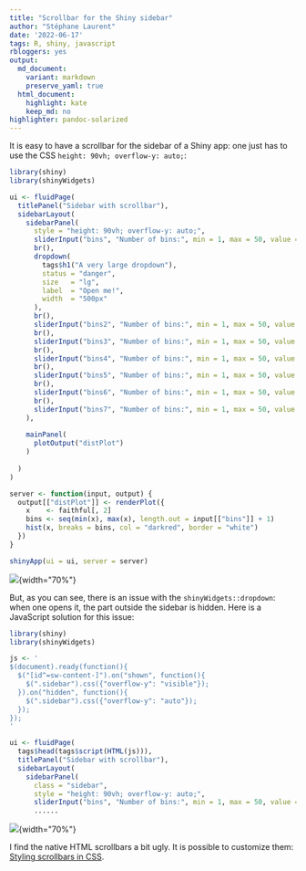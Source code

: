```yaml
---
title: "Scrollbar for the Shiny sidebar"
author: "Stéphane Laurent"
date: '2022-06-17'
tags: R, shiny, javascript
rbloggers: yes
output:
  md_document:
    variant: markdown
    preserve_yaml: true
  html_document:
    highlight: kate
    keep_md: no
highlighter: pandoc-solarized
---
```


It is easy to have a scrollbar for the sidebar of a Shiny app: one just
has to use the CSS `height: 90vh; overflow-y: auto;`:

``` {.r .numberLines}
library(shiny)
library(shinyWidgets)

ui <- fluidPage(
  titlePanel("Sidebar with scrollbar"),
  sidebarLayout(
    sidebarPanel(
      style = "height: 90vh; overflow-y: auto;", 
      sliderInput("bins", "Number of bins:", min = 1, max = 50, value = 30),
      br(),
      dropdown(
        tags$h1("A very large dropdown"),
        status = "danger",
        size   = "lg",
        label  = "Open me!",
        width  = "500px"
      ),
      br(),
      sliderInput("bins2", "Number of bins:", min = 1, max = 50, value = 30),
      br(),
      sliderInput("bins3", "Number of bins:", min = 1, max = 50, value = 30),
      br(),
      sliderInput("bins4", "Number of bins:", min = 1, max = 50, value = 30),
      br(),
      sliderInput("bins5", "Number of bins:", min = 1, max = 50, value = 30),
      br(),
      sliderInput("bins6", "Number of bins:", min = 1, max = 50, value = 30),
      br(),
      sliderInput("bins7", "Number of bins:", min = 1, max = 50, value = 30),
    ),
    
    mainPanel(
      plotOutput("distPlot")
    )
    
  )
)

server <- function(input, output) {
  output[["distPlot"]] <- renderPlot({
    x    <- faithful[, 2] 
    bins <- seq(min(x), max(x), length.out = input[["bins"]] + 1)
    hist(x, breaks = bins, col = "darkred", border = "white")
  })
}

shinyApp(ui = ui, server = server)
```

![](./figures/shiny_sidebar_scrollbar1.gif){width="70%"}

But, as you can see, there is an issue with the
`shinyWidgets::dropdown`: when one opens it, the part outside the
sidebar is hidden. Here is a JavaScript solution for this issue:

``` {.r .numberLines}
library(shiny)
library(shinyWidgets)

js <- '
$(document).ready(function(){
  $("[id^=sw-content-]").on("shown", function(){
    $(".sidebar").css({"overflow-y": "visible"});
  }).on("hidden", function(){
    $(".sidebar").css({"overflow-y": "auto"});
  });
});
'

ui <- fluidPage(
  tags$head(tags$script(HTML(js))),
  titlePanel("Sidebar with scrollbar"),
  sidebarLayout(
    sidebarPanel(
      class = "sidebar",
      style = "height: 90vh; overflow-y: auto;", 
      sliderInput("bins", "Number of bins:", min = 1, max = 50, value = 30),
      ......
```

![](./figures/shiny_sidebar_scrollbar2.gif){width="70%"}

I find the native HTML scrollbars a bit ugly. It is possible to
customize them: [Styling scrollbars in
CSS](https://css-tricks.com/the-current-state-of-styling-scrollbars-in-css/).
